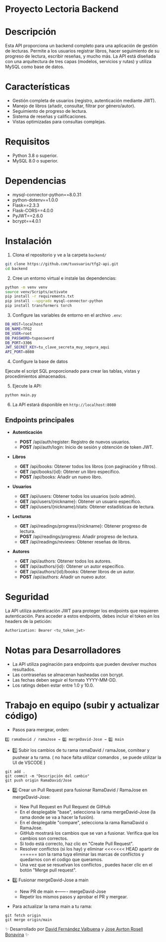 # **Proyecto Lectoria Backend**

# **Descripción**
 
Esta API proporciona un backend completo para una aplicación de gestión de lecturas. Permite a los usuarios registrar libros, hacer seguimiento de su progreso de lectura, escribir reseñas, y mucho más. La API está diseñada con una arquitectura de tres capas (modelos, servicios y rutas) y utiliza MySQL como base de datos.

# **Características**

- Gestión completa de usuarios (registro, autenticación mediante JWT).
- Manejo de libros (añadir, consultar, filtrar por género/autor).
- Seguimiento de progreso de lectura.
- Sistema de reseñas y calificaciones.
- Vistas optimizadas para consultas complejas.

# **Requisitos**

- Python 3.8 o superior.
- MySQL 8.0 o superior.

# **Dependencias**

- mysql-connector-python==8.0.31
- python-dotenv==1.0.0
- Flask==2.3.3
- Flask-CORS==4.0.0
- PyJWT==2.6.0
- bcrypt==4.0.1

# **Instalación**
1. Clona el repositorio y ve a la carpeta `backend/`

```bash
git clone https://github.com/tuusuario/tfg2-api.git
cd backend
```

2. Cree un entorno virtual e instale las dependencias:

```bash
python -m venv venv
source venv/Scripts/activate
pip install -r requirements.txt
pip install --upgrade mysql-connector-python
pip install transformers torch 
```
3. Configure las variables de entorno en el archivo `.env`:

```bash
DB_HOST=localhost
DB_NAME=TFG2
DB_USER=root
DB_PASSWORD=tupassword
DB_PORT=3306
JWT_SECRET_KEY=tu_clave_secreta_muy_segura_aqui
API_PORT=8080
```

4. Configure la base de datos

Ejecute el script SQL proporcionado para crear las tablas, vistas y procedimientos almacenados.

5. Ejecute la API:

```bash
python main.py
```

6. La API estará disponible en `http://localhost:8080`

## **Endpoints principales**
* **Autenticación**
    - **POST** /api/auth/register: Registro de nuevos usuarios.
    - **POST** /api/auth/login: Inicio de sesión y obtención de token JWT.

* **Libros**
    - **GET** /api/books: Obtener todos los libros (con paginación y filtros).
    - **GET** /api/books/{id}: Obtener un libro específico.
    - **POST** /api/books: Añadir un nuevo libro.

* **Usuarios**
    - **GET** /api/users: Obtener todos los usuarios (solo admin).
    - **GET** /api/users/{nickname}: Obtener un usuario específico.
    - **GET** /api/users/{nickname}/stats: Obtener estadísticas de lectura.

* **Lecturas**
    - **GET** /api/readings/progress/{nickname}: Obtener progreso de lectura.
    - **POST** /api/readings/progress: Añadir progreso de lectura.
    - **GET** /api/readings/reviews: Obtener reseñas de libros.

* **Autores**
    - **GET** /api/authors: Obtener todos los autores.
    - **GET** /api/authors/{id}: Obtener un autor específico.
    - **GET** /api/authors/{id}/books: Obtener libros de un autor.
    - **POST** /api/authors: Añadir un nuevo autor.

# **Seguridad**
La API utiliza autenticación JWT para proteger los endpoints que requieren autenticación. Para acceder a estos endpoints, debes incluir el token en los headers de la petición:

```bash
Authorization: Bearer <tu_token_jwt>
```
# **Notas para Desarrolladores**

- La API utiliza paginación para endpoints que pueden devolver muchos resultados.
- Las contraseñas se almacenan hasheadas con bcrypt.
- Las fechas deben seguir el formato YYYY-MM-DD.
- Los ratings deben estar entre 1.0 y 10.0.

# Trabajo en equipo (subir y actualizar código)

- Pasos para mergear, orden:

```git
1️⃣ ramaDavid / ramaJose → 2️⃣ mergeDavid-Jose → 3️⃣ main
```

- 1️⃣ Subir los cambios de tu rama ramaDavid / ramaJose, comitear y pushear a tu rama. ( no hace falta utilizar comandos , se puede utilizar la UI de VSCODE )

```git
git add .
git commit -m "Descripción del cambio"
git push origin RamaDavid/Jose
```

- 2️⃣ Crear un Pull Request para fusionar RamaDavid / RamaJose en mergeDavid-Jose:

  - New Pull Request en Pull Request de GitHub
  - En el desplegable "base", selecciona la rama mergeDavid-Jose (la rama donde se va a hacer la fusión).
  - En el desplegable "compare", selecciona la rama RamaDavid o RamaJose.
  - GitHub mostrará los cambios que se van a fusionar. Verifica que los cambios son correctos.
  - Si todo está correcto, haz clic en "Create Pull Request".
  - Resolver conflictos (si los hay) y eliminar <<<<<<< HEAD apartir de ====== son la rama tuya eliminar las marcas de conflictos y quedarnos con el codigo que queramos.
  - Una vez que se resuelvan los conflictos , puedes hacer clic en el botón "Merge pull request".

- 3️⃣ Fusionar mergeDavid-Jose a main

  - New PR de main <---- mergeDavid-Jose
  - Repetir los mismos pasos y aprobar el PR y mergear.

- Para actualizar la rama main a tu rama:

```git
git fetch origin
git merge origin/main
```

✨ Desarrollado por [David Fernández Valbuena](https://github.com/DavidFrontendDev) y [Jose Ayrton Rosell Bonavina](https://github.com/joss0102) ✨
